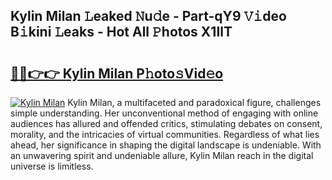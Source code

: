 ## Kylin Milan 𝙻eaked 𝙽u𝚍e - Part-qY9 𝚅𝚒deo B𝚒kini 𝙻eaks - Hot All 𝙿hotos X1IlT

# <h2><a href="http://ld7jonz.urlbe.top/?page=Kylin+Milan">🔗🔗👉👉 Kylin Milan P𝚑oto𝚜Vid𝚎o</a></h2>

[![Kylin Milan](https://i.imgur.com/eBuTRDB.gif)](http://ld7jonz.urlbe.top/?page=Kylin+Milan)
Kylin Milan, a multifaceted and paradoxical figure, challenges simple understanding. Her unconventional method of engaging with online audiences has allured and offended critics, stimulating debates on consent, morality, and the intricacies of virtual communities. Regardless of what lies ahead, her significance in shaping the digital landscape is undeniable. With an unwavering spirit and undeniable allure, Kylin Milan reach in the digital universe is limitless.
